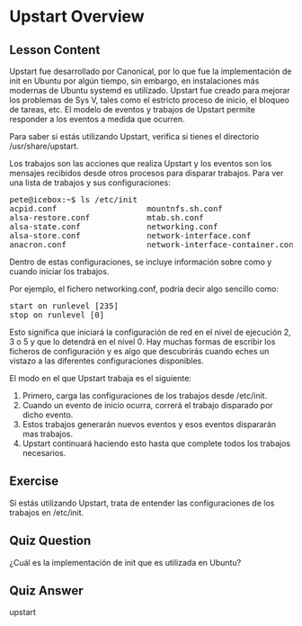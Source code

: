 # Upstart Overview

## Lesson Content

Upstart fue desarrollado por Canonical, por lo que fue la implementación de init en Ubuntu por algún tiempo, sin embargo, en instalaciones más modernas de Ubuntu systemd es utilizado. Upstart fue creado para mejorar los problemas de Sys V, tales como el estricto proceso de inicio, el bloqueo de tareas, etc. El modelo de eventos y trabajos de Upstart permite responder a los eventos a medida que ocurren.

Para saber si estás utilizando Upstart, verifica si tienes el directorio /usr/share/upstart.

Los trabajos son las acciones que realiza Upstart y los eventos son los mensajes recibidos desde otros procesos para disparar trabajos. Para ver una lista de trabajos y sus configuraciones:

<pre>
pete@icebox:~$ ls /etc/init
acpid.conf                   mountnfs.sh.conf
alsa-restore.conf            mtab.sh.conf
alsa-state.conf              networking.conf
alsa-store.conf              network-interface.conf
anacron.conf                 network-interface-container.conf
</pre>

Dentro de estas configuraciones, se incluye información sobre como y cuando iniciar los trabajos.

Por ejemplo, el fichero networking.conf, podría decir algo sencillo como:

<pre>
start on runlevel [235]
stop on runlevel [0]
</pre>

Esto significa que iniciará la configuración de red en el nivel de ejecución 2, 3 o 5 y que lo detendrá en el nivel 0. Hay muchas formas de escribir los ficheros de configuración y es algo que descubrirás cuando eches un vistazo a las diferentes configuraciones disponibles.

El modo en el que Upstart trabaja es el siguiente:

<ol>
<li>Primero, carga las configuraciones de los trabajos desde /etc/init.</li>
<li>Cuando un evento de inicio ocurra, correrá el trabajo disparado por dicho evento.</li>
<li>Estos trabajos generarán nuevos eventos y esos eventos dispararán mas trabajos.</li>
<li>Upstart continuará haciendo esto hasta que complete todos los trabajos necesarios.</li>
</ol>

## Exercise

Si estás utilizando Upstart, trata de entender las configuraciones de los trabajos en /etc/init.

## Quiz Question

¿Cuál es la implementación de init que es utilizada en Ubuntu?

## Quiz Answer

upstart